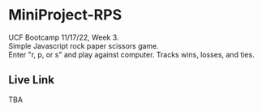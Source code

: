 # MiniProject-RPS
UCF Bootcamp 11/17/22, Week 3. <br>
Simple Javascript rock paper scissors game. <br>
Enter "r, p, or s" and play against computer. Tracks wins, losses, and ties.

## Live Link
TBA
